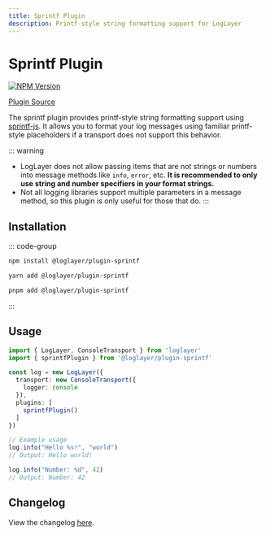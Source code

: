 ```yaml
---
title: Sprintf Plugin
description: Printf-style string formatting support for LogLayer
---
```


# Sprintf Plugin

[![NPM Version](https://img.shields.io/npm/v/%40loglayer%2Fplugin-sprintf)](https://www.npmjs.com/package/@loglayer/plugin-sprintf)

[Plugin Source](https://github.com/loglayer/loglayer/tree/master/packages/plugins/sprintf)

The sprintf plugin provides printf-style string formatting support using [sprintf-js](https://www.npmjs.com/package/sprintf-js). It allows you to format your log messages using familiar printf-style placeholders if a transport does not support this behavior.

::: warning
- LogLayer does not allow passing items that are not strings or numbers into message methods like `info`, `error`,
  etc. **It is recommended to only use string and number specifiers in your format strings.**
- Not all logging libraries support multiple parameters in a message method, so this plugin is only useful for those that do.
:::

## Installation

::: code-group
```bash [npm]
npm install @loglayer/plugin-sprintf
```

```bash [yarn]
yarn add @loglayer/plugin-sprintf
```

```bash [pnpm]
pnpm add @loglayer/plugin-sprintf
```
:::

## Usage

```typescript
import { LogLayer, ConsoleTransport } from 'loglayer'
import { sprintfPlugin } from '@loglayer/plugin-sprintf'

const log = new LogLayer({
  transport: new ConsoleTransport({
    logger: console
  }),
  plugins: [
    sprintfPlugin()
  ]
})

// Example usage
log.info("Hello %s!", "world")
// Output: Hello world!

log.info("Number: %d", 42)
// Output: Number: 42
```

## Changelog

View the changelog [here](./changelogs/sprintf-changelog.md).